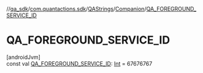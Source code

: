 //[qa_sdk](../../../../index.md)/[com.quantactions.sdk](../../index.md)/[QAStrings](../index.md)/[Companion](index.md)/[QA_FOREGROUND_SERVICE_ID](-q-a_-f-o-r-e-g-r-o-u-n-d_-s-e-r-v-i-c-e_-i-d.md)

# QA_FOREGROUND_SERVICE_ID

[androidJvm]\
const val [QA_FOREGROUND_SERVICE_ID](-q-a_-f-o-r-e-g-r-o-u-n-d_-s-e-r-v-i-c-e_-i-d.md): [Int](https://kotlinlang.org/api/latest/jvm/stdlib/kotlin/-int/index.html) = 67676767
